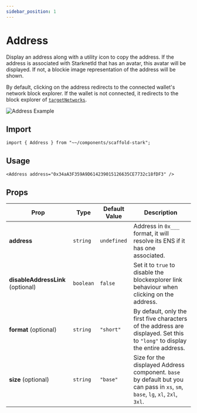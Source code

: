 ```yaml
---
sidebar_position: 1
---
```


# Address

Display an address along with a utility icon to copy the address. If the address is associated with StarknetId that has an avatar, this avatar will be displayed. If not, a blockie image representation of the address will be shown.

By default, clicking on the address redirects to the connected wallet's network block explorer. If the wallet is not connected, it redirects to the block explorer of [`targetNetworks`](/deploying/deploy-nextjs-app#--targetnetworks).

![Address Example](/img/Address.png)

## Import

```tsx
import { Address } from "~~/components/scaffold-stark";
```

## Usage

```tsx
<Address address="0x34aA3F359A9D614239015126635CE7732c18fDF3" />
```

## Props

| Prop                              | Type      | Default Value | Description                                                                                                                   |
| --------------------------------- | --------- | ------------- | ----------------------------------------------------------------------------------------------------------------------------- |
| **address**                       | `string`  | `undefined`   | Address in `0x___` format, it will resolve its ENS if it has one associated.                                                  |
| **disableAddressLink** (optional) | `boolean` | `false`       | Set it to `true` to disable the blockexplorer link behaviour when clicking on the address.                                    |
| **format** (optional)             | `string`  | `"short"`     | By default, only the first five characters of the address are displayed. Set this to `"long"` to display the entire address.  |
| **size** (optional)               | `string`  | `"base"`      | Size for the displayed Address component. `base` by default but you can pass in `xs`, `sm`, `base`, `lg`, `xl`, `2xl`, `3xl`. |

